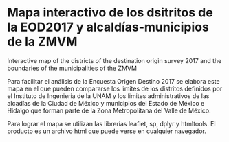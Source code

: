 # Mapa interactivo de los dsitritos de la EOD2017 y alcaldías-municipios de la ZMVM
Interactive map of the districts of the destination origin survey 2017 and the boundaries of the municipalities of the ZMVM

Para facilitar el análisis de la Encuesta Origen Destino 2017 se elabora este mapa en el que pueden compararse los limites de los distritos definidos por el Instituto de Ingenieria de la UNAM y los limites administrativos de las alcadías de la Ciudad de México y municipios del Estado de México e Hidalgo que forman parte de la Zona Metropolitana del Valle de México.

Para lograr el mapa se utilizan las librerías leaflet, sp, dplyr y htmltools. El producto es un archivo html que puede verse en cualquier navegador.
